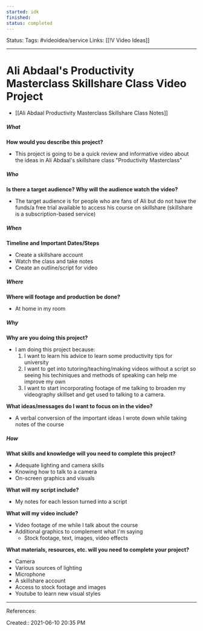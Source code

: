 ```yaml
---
started: idk
finished:
status: completed
---
```

Status:
Tags: #videoidea/service
Links: [[!V Video Ideas]]
___
# Ali Abdaal's Productivity Masterclass Skillshare Class Video Project
- [[Ali Abdaal Productivity Masterclass Skillshare Class Notes]]
##### What
**How would you describe this project?**
- This project is going to be a quick review and informative video about the ideas in Ali Abdaal's skillshare class "Productivity Masterclass"

##### Who
**Is there a target audience? Why will the audience watch the video?**
- The target audience is for people who are fans of Ali but do not have the funds/a free trial available to access his course on skillshare (skillshare is a subscription-based service)

##### When
**Timeline and Important Dates/Steps**
- Create a skillshare account
- Watch the class and take notes
- Create an outline/script for video
##### Where
**Where will footage and production be done?**
- At home in my room

##### Why
**Why are you doing this project?**
- I am doing this project because:
	1. I want to learn his advice to learn some productivity tips for university
	2. I want to get into tutoring/teaching/making videos without a script so seeing his techiniques and methods of speaking can help me improve my own
	3. I want to start incorporating footage of me talking to broaden my videography skillset and get used to talking to a camera.

**What ideas/messages do I want to focus on in the video?**
- A verbal conversion of the important ideas I wrote down while taking notes of the course

##### How
**What skills and knowledge will you need to complete this project?**
- Adequate lighting and camera skills
- Knowing how to talk to a camera
- On-screen graphics and visuals

**What will my script include?**
- My notes for each lesson turned into a script

**What will my video include?**
- Video footage of me while I talk about the course
- Additional graphics to complement what I'm saying
	- Stock footage, text, images, video effects

**What materials, resources, etc. will you need to complete your project?**
- Camera
- Various sources of lighting
- Microphone
- A skillshare account
- Access to stock footage and images
- Youtube to learn new visual styles
___
References:

Created:: 2021-06-10 20:35 PM